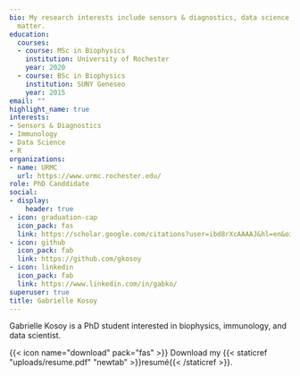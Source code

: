 ```yaml
---
bio: My research interests include sensors & diagnostics, data science, and big data.
  matter.
education:
  courses:
  - course: MSc in Biophysics
    institution: University of Rochester
    year: 2020
  - course: BSc in Biophysics
    institution: SUNY Geneseo
    year: 2015
email: ""
highlight_name: true
interests:
- Sensors & Diagnostics
- Immunology
- Data Science
- R
organizations:
- name: URMC
  url: https://www.urmc.rochester.edu/
role: PhD Canddidate
social:
- display:
    header: true
- icon: graduation-cap
  icon_pack: fas
  link: https://scholar.google.com/citations?user=ibd8rXcAAAAJ&hl=en&oi=ao
- icon: github
  icon_pack: fab
  link: https://github.com/gkosoy
- icon: linkedin
  icon_pack: fab
  link: https://www.linkedin.com/in/gabko/
superuser: true
title: Gabrielle Kosoy
---
```


Gabrielle Kosoy is a PhD student interested in biophysics, immunology, and data scientist.

{{< icon name="download" pack="fas" >}} Download my {{< staticref "uploads/resume.pdf" "newtab" >}}resumé{{< /staticref >}}.
